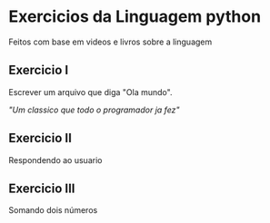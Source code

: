 # Exercicios da Linguagem python

Feitos com base em videos e livros sobre a linguagem

## Exercicio I

Escrever um arquivo que diga "Ola mundo".

<i>"Um classico que todo o programador ja fez"</i>

## Exercicio II

Respondendo ao usuario

## Exercicio III

Somando dois números